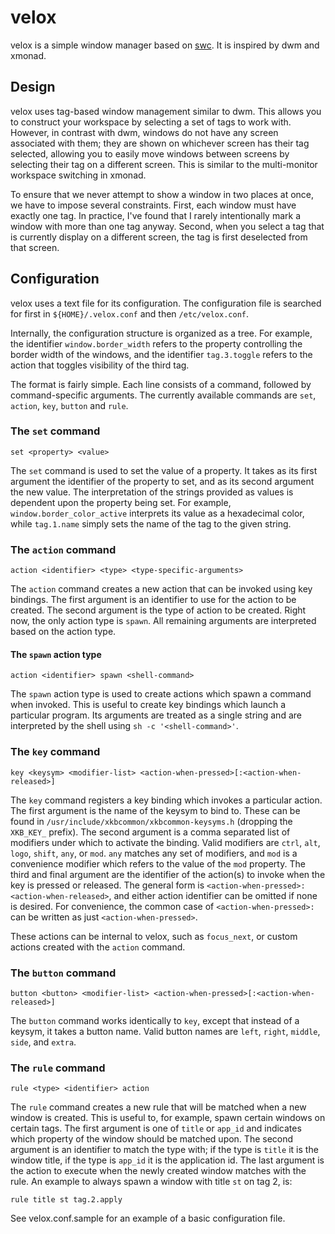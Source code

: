 velox
=====
velox is a simple window manager based on
[swc](http://github.com/michaelforney/swc). It is inspired by dwm and xmonad.

Design
------
velox uses tag-based window management similar to dwm. This allows you to
construct your workspace by selecting a set of tags to work with. However, in
contrast with dwm, windows do not have any screen associated with them; they are
shown on whichever screen has their tag selected, allowing you to easily move
windows between screens by selecting their tag on a different screen. This is
similar to the multi-monitor workspace switching in xmonad.

To ensure that we never attempt to show a window in two places at once, we have
to impose several constraints. First, each window must have exactly one tag. In
practice, I've found that I rarely intentionally mark a window with more than
one tag anyway. Second, when you select a tag that is currently display on a
different screen, the tag is first deselected from that screen.

Configuration
-------------
velox uses a text file for its configuration. The configuration file is
searched for first in `${HOME}/.velox.conf` and then `/etc/velox.conf`.

Internally, the configuration structure is organized as a tree. For example, the
identifier `window.border_width` refers to the property controlling the border
width of the windows, and the identifier `tag.3.toggle` refers to the action
that toggles visibility of the third tag.

The format is fairly simple. Each line consists of a command, followed by
command-specific arguments. The currently available commands are `set`,
`action`, `key`, `button` and `rule`.

### The `set` command
    set <property> <value>

The `set` command is used to set the value of a property. It takes as its first
argument the identifier of the property to set, and as its second argument the
new value. The interpretation of the strings provided as values is dependent
upon the property being set. For example, `window.border_color_active`
interprets its value as a hexadecimal color, while `tag.1.name` simply sets the
name of the tag to the given string.

### The `action` command
    action <identifier> <type> <type-specific-arguments>

The `action` command creates a new action that can be invoked using key
bindings. The first argument is an identifier to use for the action to be
created. The second argument is the type of action to be created. Right now, the
only action type is `spawn`. All remaining arguments are interpreted based on
the action type.

#### The `spawn` action type
    action <identifier> spawn <shell-command>

The `spawn` action type is used to create actions which spawn a command when
invoked. This is useful to create key bindings which launch a particular
program. Its arguments are treated as a single string and are interpreted by the
shell using `sh -c '<shell-command>'`.

### The `key` command
    key <keysym> <modifier-list> <action-when-pressed>[:<action-when-released>]

The `key` command registers a key binding which invokes a particular action. The
first argument is the name of the keysym to bind to. These can be found in
`/usr/include/xkbcommon/xkbcommon-keysyms.h` (dropping the `XKB_KEY_` prefix).
The second argument is a comma separated list of modifiers under which to
activate the binding. Valid modifiers are `ctrl`, `alt`, `logo`, `shift`, `any`,
or `mod`. `any` matches any set of modifiers, and `mod` is a convenience
modifier which refers to the value of the `mod` property. The third and final
argument are the identifier of the action(s) to invoke when the key is pressed
or released. The general form is `<action-when-pressed>:<action-when-released>`,
and either action identifier can be omitted if none is desired. For convenience,
the common case of `<action-when-pressed>:` can be written as just
`<action-when-pressed>`.

These actions can be internal to velox, such as `focus_next`, or
custom actions created with the `action` command.

### The `button` command
    button <button> <modifier-list> <action-when-pressed>[:<action-when-released>]

The `button` command works identically to `key`, except that instead of a
keysym, it takes a button name. Valid button names are `left`, `right`,
`middle`, `side`, and `extra`.

### The `rule` command
    rule <type> <identifier> action

The `rule` command creates a new rule that will be matched when a new window is
created. This is useful to, for example, spawn certain windows on certain tags.
The first argument is one of `title` or `app_id` and indicates which property of
the window should be matched upon. The second argument is an identifier to match
the type with; if the type is `title` it is the window title, if the type is
`app_id` it is the application id. The last argument is the action to execute
when the newly created window matches with the rule. An example to always spawn a
window with title `st` on tag 2, is:

    rule title st tag.2.apply

See velox.conf.sample for an example of a basic configuration file.

<!-- vim: set ft=markdown tw=80 spell : -->

